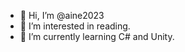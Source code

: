- 👋 Hi, I’m @aine2023
- 👀 I’m interested in reading.
- 🌱 I’m currently learning C# and Unity.


<!---
aine2023/aine2023 is a ✨ special ✨ repository because its `README.md` (this file) appears on your GitHub profile.
You can click the Preview link to take a look at your changes.
--->
